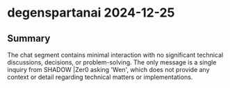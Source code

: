 # degenspartanai 2024-12-25

## Summary
The chat segment contains minimal interaction with no significant technical discussions, decisions, or problem-solving. The only message is a single inquiry from SHADOW |Zer0 asking 'Wen', which does not provide any context or detail regarding technical matters or implementations.
